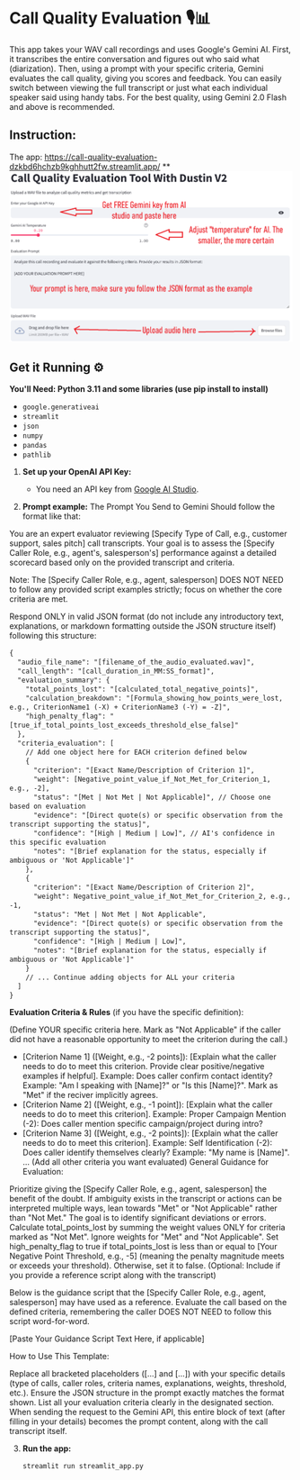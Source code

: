 # Call Quality Evaluation 🎙️📊

This app takes your WAV call recordings and uses Google's Gemini AI. First, it transcribes the entire conversation and figures out who said what (diarization). Then, using a prompt with your specific criteria, Gemini evaluates the call quality, giving you scores and feedback. You can easily switch between viewing the full transcript or just what each individual speaker said using handy tabs.
For the best quality, using Gemini 2.0 Flash and above is recommended.

## Instruction:
The app: https://call-quality-evaluation-dzkbd6hchzb9kghhutt2fw.streamlit.app/
**![Tool instruction](https://github.com/dustinvk03/Call-Quality-Evaluation/blob/master/how-to-use-call-quality.png)

## Get it Running ⚙️

**You'll Need: Python 3.11 and some libraries (use pip install to install)**
* `google.generativeai`
* `streamlit` 
* `json`
* `numpy`
* `pandas`
* `pathlib`

1.  **Set up your OpenAI API Key:**
    * You need an API key from [Google AI Studio](https://aistudio.google.com/app/apikey).
  
2.  **Prompt example:**
The Prompt You Send to Gemini Should follow the format like that:

You are an expert evaluator reviewing [Specify Type of Call, e.g., customer support, sales pitch] call transcripts. Your goal is to assess the [Specify Caller Role, e.g., agent's, salesperson's] performance against a detailed scorecard based only on the provided transcript and criteria.

Note: The [Specify Caller Role, e.g., agent, salesperson] DOES NOT NEED to follow any provided script examples strictly; focus on whether the core criteria are met.

Respond ONLY in valid JSON format (do not include any introductory text, explanations, or markdown formatting outside the JSON structure itself) following this structure:
```
{
  "audio_file_name": "[filename_of_the_audio_evaluated.wav]",
  "call_length": "[call_duration_in_MM:SS_format]",
  "evaluation_summary": {
    "total_points_lost": "[calculated_total_negative_points]",
    "calculation_breakdown": "[Formula_showing_how_points_were_lost, e.g., CriterionName1 (-X) + CriterionName3 (-Y) = -Z]",
    "high_penalty_flag": "[true_if_total_points_lost_exceeds_threshold_else_false]"
  },
  "criteria_evaluation": [
    // Add one object here for EACH criterion defined below
    {
      "criterion": "[Exact Name/Description of Criterion 1]",
      "weight": [Negative_point_value_if_Not_Met_for_Criterion_1, e.g., -2],
      "status": "[Met | Not Met | Not Applicable]", // Choose one based on evaluation
      "evidence": "[Direct quote(s) or specific observation from the transcript supporting the status]",
      "confidence": "[High | Medium | Low]", // AI's confidence in this specific evaluation
      "notes": "[Brief explanation for the status, especially if ambiguous or 'Not Applicable']"
    },
    {
      "criterion": "[Exact Name/Description of Criterion 2]",
      "weight": Negative_point_value_if_Not_Met_for_Criterion_2, e.g., -1,
      "status": "Met | Not Met | Not Applicable",
      "evidence": "[Direct quote(s) or specific observation from the transcript supporting the status]",
      "confidence": "[High | Medium | Low]",
      "notes": "[Brief explanation for the status, especially if ambiguous or 'Not Applicable']"
    }
    // ... Continue adding objects for ALL your criteria
  ]
}
```

**Evaluation Criteria & Rules** (if you have the specific definition):

(Define YOUR specific criteria here. Mark as "Not Applicable" if the caller did not have a reasonable opportunity to meet the criterion during the call.)

- [Criterion Name 1] ([Weight, e.g., -2 points]): [Explain what the caller needs to do to meet this criterion. Provide clear positive/negative examples if helpful]. Example: Does caller confirm contact identity? Example: "Am I speaking with [Name]?" or "Is this [Name]?". Mark as "Met" if the reciver implicitly agrees.
- [Criterion Name 2] ([Weight, e.g., -1 point]): [Explain what the caller needs to do to meet this criterion]. Example: Proper Campaign Mention (-2): Does caller mention specific campaign/project during intro?
- [Criterion Name 3] ([Weight, e.g., -2 points]): [Explain what the caller needs to do to meet this criterion]. Example: Self Identification (-2): Does caller identify themselves clearly? Example: "My name is [Name]".
... (Add all other criteria you want evaluated)
General Guidance for Evaluation:

Prioritize giving the [Specify Caller Role, e.g., agent, salesperson] the benefit of the doubt. If ambiguity exists in the transcript or actions can be interpreted multiple ways, lean towards "Met" or "Not Applicable" rather than "Not Met." The goal is to identify significant deviations or errors.
Calculate total_points_lost by summing the weight values ONLY for criteria marked as "Not Met". Ignore weights for "Met" and "Not Applicable".
Set high_penalty_flag to true if total_points_lost is less than or equal to [Your Negative Point Threshold, e.g., -5] (meaning the penalty magnitude meets or exceeds your threshold). Otherwise, set it to false.
(Optional: Include if you provide a reference script along with the transcript)

Below is the guidance script that the [Specify Caller Role, e.g., agent, salesperson] may have used as a reference. Evaluate the call based on the defined criteria, remembering the caller DOES NOT NEED to follow this script word-for-word.

[Paste Your Guidance Script Text Here, if applicable]

How to Use This Template:

Replace all bracketed placeholders ([...] and [...]) with your specific details (type of calls, caller roles, criteria names, explanations, weights, threshold, etc.).
Ensure the JSON structure in the prompt exactly matches the format shown.
List all your evaluation criteria clearly in the designated section.
When sending the request to the Gemini API, this entire block of text (after filling in your details) becomes the prompt content, along with the call transcript itself.

3.  **Run the app:**
    ```bash
    streamlit run streamlit_app.py
    ```

